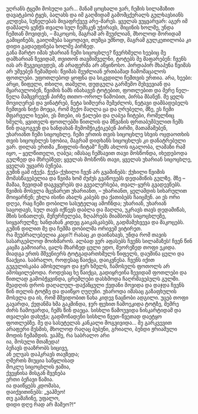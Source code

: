 უღრანს ტყეში მოსული ვარ… მანამ ცოცხალი ვარ, ჩემის სილამაზით დავატკბობ ტყეს, ბალახს და იმ გაღმიდამ გამომცქერალს გულხავსიანს კლდესა, სუნელებას მივაფრქვევ არე-მარეს. ყველას ვუყვარვარ: აგერ იმ დამპალს ყუნჭს თვალი სულ ჩემსკენ უჭირავს, მიცინის ხოლმე, უნდა ჩემთან მოვიდეს, – მაკოცოს, მაგრამ არ შეუძლიან, მხოლოდ შორიდამ გამიცინებს, გაიღიმება საცოდავი, თუმცა უშნოდ, მაგრამ გულკეთილობა კი დიდი გადაეფინება ხოლმე პირზედ.  
განა მარტო იმას უხარიან ჩემი სიცოცხლე? წვერხმელი ხეებიც მე დამხარიან ზევიდამ, თვითონ თავშიშველნი, ტოტებს მე მაფარებენ: ჩვენს იას არ შეგვიცივდეს, ან არაფერმა არ აწყინოსო. პირდაპირ შხაპუნა წვიმას არ უშვებენ ჩემამდის: წვიმას შეუძლიან ერთბაშად ჩამომაცალოს ფოთლები. უფოთლებოდ ყოფნა და სიკვდილი ჩემთვის ერთია. არა, ხეები: არყი, წიფელი, თხილი, თამელი, დუდგულა გარშემო მეხვევიან და მყარაულობენ, წვიმის ნამს ინახავენ ტოტებით, ფოთლებით და მერე ნელ-ნელა მამცვრევენ პირზე თითო-ოროლ ნამობით, პირსა მბანენ. მე ყელს მოვიღერებ და ვინატრებ, ნეტა სიმღერა შემეძლოს, ნეტავი დამბადებელს ჩემთვის ნიჭი მოეცა, რომ მექო მაღლა ცა და ღრუბელი, მზე, ეს ჩემი მფარველი ხეები, ეს მთები, ის ჭალები და ღაბუა ჩიტები, რომელნიც ხმელს, ყვითელს ფოთლებში წითლის და მწვანის ფრთაბუმბულით ჩემს წინ დაგოგვენ და ხანდახან შემომჭიკჭიკებენ პირში, მათამაშებენ, უხარიანთ ჩემი სიცოცხლე. ჩემი ერთის თვის სიცოცხლე სხვის ოცდაოთხის თვის სიცოცხლეს სჯობია, მაგრამ დიდხანს სიცოცხლეს კი დანატრებული ვარ. დილას ერთმა „წიფლის-ჩიტამ“ ჩემს ახლოს იგალობა, ლამაზი რამ იყო, – ყელწითელი, ღაბუა; იმასაც ჩემსავით თავი მოსწონდა, იხედებოდა გულზედ და მხრებზედ; ყველას მოსწონს თავი, ყველას უხარიან სიცოცხლე, ყველას უყვარს ბუნება.  
გუშინ ცამ იჭექა. ჭექა-ქუხილი ჩვენ არ გვაშინებს: ქუხილი წვიმის მომასწავებელია და წვიმა ხომ ძუძუს გვაწოვებს დედამიწის გულზე. მზე – მამაა, ზევიდამ დაგვყურებს და გვეალერსება, თვალ-ყურს გვადევნებს. წვიმის მოსვლა მცენარეთ უხარიანთ, – უხარიანთ, ყელამდის სიხარულით მოიყარნენ; ეხლა ისინი ახალს კაბებს და ქათიბებს ჩაიცმენ. აი ეს ორი დღეა, რაც ჩემი დობილი სასუტელაც ამოჩნდა; უხარიან, უხარიან საცოდავს, სულ თავს იქნევს დაბლა და მაღლა, უკრავს თავს დედამიწას, მზის სინათლეს, მეჩურჩულება, ზღაპრებს მიამბობს სიცოცხლეზე, სიყვარულზე; ხანდახან კიდეც გაიკასკასებს, გადმამეხვევა და მაკოცებს. გუშინ დილით მე და ჩემმა დობილმა ორივემ ვიტირეთ.  
რა შეუბრალებელია კაცი?! რასაც კი დაინახავს, უნდა რომ თავის სასარგებლოდ მოიხმაროს. ალბად ვერ აფასებს ჩვენს სილამაზეს! ჩვენ წინ კაცმა გამოიარა, ცალს მხარზედ ცული ედო, მეორეზედ თოფი ეკიდა. მიადგა ერთს მშვენიერს ტოტგადართხმულს წიფელს, დაუშინა ცული და წააქცია. საბრალო, როდესაც წაიქცა, დაიკვნესა. ჩვენს იქით გუგულისკაბა ამოსულიყო და ჯერ ხმელს, ჩამოსულს ფოთოლს არ ამოსცილებოდა. როდესაც ხე წაიქცა, გადიყრეინა ზევიდამ ფოთლები და წითლად გამობჭყვინდა, ცრემლები დასხმოდა ჩაღრმავებულს გულში.  
შუადღის დროს დაღალულ-დაქანცული ქედანი მოვიდა და დაჯდა ჩვენს წინ თელის ტოტზე და დაიწყო ღუღუნი. უხაროდა იმასაც გაზაფხულის მოსვლა და ის, რომ მშვიდობით ნახა კიდევ ნაცნობი ადგილი. უცებ თოფი გავარდა, ქედანმა ხმა გაკმინდა, ჯერ ფეხით ჩამოეკიდა ტოტზე, მემრე ძირს ჩამოვარდა, ჩემს წინ დაეცა. სისხლი წამოუვიდა ნისკარტიდამ და თვალები დახუჭა; გადმონადენი სისხლი წვეთ-წვეთად დაეტყო ფოთლებზე. მე და სასუტელას კანკალი მოგვივიდა… მე გარკვევით არაფერი მესმის, მხოლოდ რაღაც ბუბუნი, გრიალი, ბუნდი ჟრიამული მოდის ჩემამდის.
ვაჰმე, რა საბრალო არი  
ია, მოსული მთაზედა!  
ბეჩავს დააზრობს სიცივე,  
ან ელვას დაჰკრავს თავზედა;  
ღმერთს მიუცია საწყლისად  
მოკლე სიცოცხლის ჟამია,  
ქვეყნისა მისგან შვენება  
ერთი ბეჩავი წამია.  
ია დაიწყებს კდომასა,  
დაიქვითინებს: „ვაჰმეო!  
თუ გამაჩინე, უფალო,  
დიდი დღე რად არ მამეო?!“
